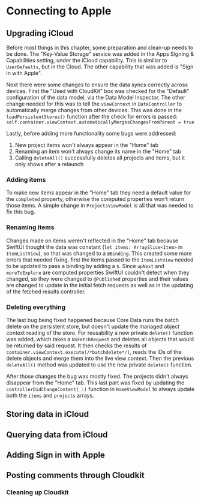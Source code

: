 # Connecting to Apple

## Upgrading iCloud

Before most things in this chapter, some preparation and clean-up needs to be done. The "Key-Value Storage" service was added in the Apps Signing & Capabilities setting, under the iCloud capability. This is similiar to `UserDefaults`, but in the Cloud. The other capability that was added is "Sign in with Apple".

Next there were some changes to ensure the data syncs correctly across devices. First the "Used with CloudKit" box was checked for the "Default" configuration of the data model, via the Data Model Inspector. The other change needed for this was to tell the `viewContext` in `DataController` to automatically merge changes from other devices. This was done in the `loadPersistentStores()` function after the check for errors is passed: `self.container.viewContext.automaticallyMergesChangesFromParent = true`

Lastly, before adding more functionality some bugs were addressed:

1. New project items won't always appear in the "Home" tab
2. Renaming an item won't always change its name in the "Home" tab
3. Calling `deleteAll()` successfully deletes all projects and items, but it only shows after a relaunch

### Adding items

To make new items appear in the "Home" tab they need a default value for the `completed` property, otherwise the computed properties won't return those items. A simple change in `ProjectsViewModel` is all that was needed to fix this bug.

### Renaming items

Changes made on items weren't reflected in the "Home" tab because SwiftUI thought the data was constant (`let items: ArraySlice<Item>` in `ItemListView`), so that was changed to a `@Binding`. This created some more errors that needed fixing, first the items passed to the `ItemListView` needed to be updated to pass a binding by adding a `$`. Since `upNext` and `moreToExplore` are computed properties SwiftUI couldn't detect when they changed, so they were changed to `@Published` properties and their values are changed to update in the initial fetch requests as well as in the updating of the fetched results controller.

### Deleting everything

The last bug being fixed happened because Core Data runs the batch delete on the persistent store, but doesn't update the managed object context reading of the store.  For reusability a new private `delete()` function was added, which takes a `NSFetchRequest` and deletes all objects that would be returned by said request. It then checks the results of `container.viewContext.execute(/*batchdelete*/)`, reads the IDs of the delete objects and merge them into the live view context.  Then the previous `deleteAll()` method was updated to use the new private `delete()` function.

After those changes the bug was mostly fixed. The projects didn't always disappear from the "Home" tab. This last part was fixed by updating the `controllerDidChangeContent(_:)` function in `HomeViewModel` to always update both the `items` and `projects` arrays.

## Storing data in iCloud



## Querying data from iCloud



## Adding Sign in with Apple



## Posting comments through Cloudkit



### Cleaning up Cloudkit

